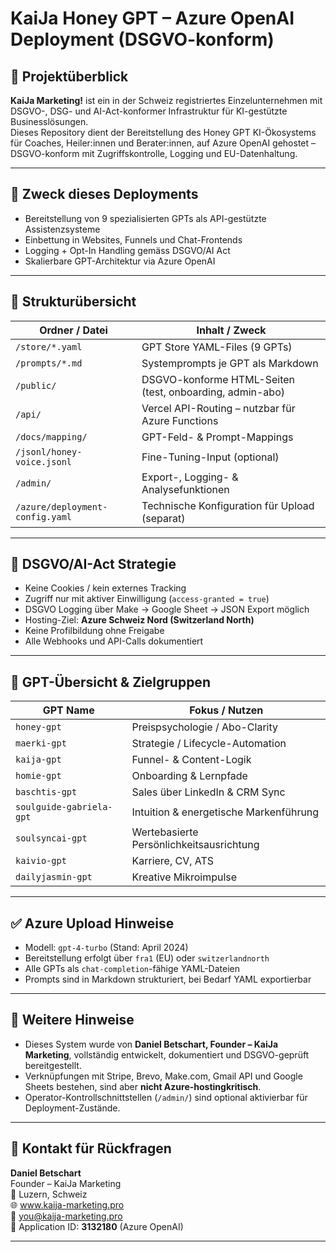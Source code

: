 # KaiJa Honey GPT – Azure OpenAI Deployment (DSGVO-konform)

## 🧠 Projektüberblick

**KaiJa Marketing!** ist ein in der Schweiz registriertes Einzelunternehmen mit DSGVO-, DSG- und AI-Act-konformer Infrastruktur für KI-gestützte Businesslösungen.  
Dieses Repository dient der Bereitstellung des Honey GPT KI-Ökosystems für Coaches, Heiler:innen und Berater:innen, auf Azure OpenAI gehostet – DSGVO-konform mit Zugriffskontrolle, Logging und EU-Datenhaltung.

---

## 🎯 Zweck dieses Deployments

- Bereitstellung von 9 spezialisierten GPTs als API-gestützte Assistenzsysteme
- Einbettung in Websites, Funnels und Chat-Frontends
- Logging + Opt-In Handling gemäss DSGVO/AI Act
- Skalierbare GPT-Architektur via Azure OpenAI

---

## 📂 Strukturübersicht

| Ordner / Datei                  | Inhalt / Zweck |
|---------------------------------|----------------|
| `/store/*.yaml`                | GPT Store YAML-Files (9 GPTs) |
| `/prompts/*.md`               | Systemprompts je GPT als Markdown |
| `/public/`                    | DSGVO-konforme HTML-Seiten (test, onboarding, admin-abo) |
| `/api/`                       | Vercel API-Routing – nutzbar für Azure Functions |
| `/docs/mapping/`              | GPT-Feld- & Prompt-Mappings |
| `/jsonl/honey-voice.jsonl`    | Fine-Tuning-Input (optional) |
| `/admin/`                     | Export-, Logging- & Analysefunktionen |
| `/azure/deployment-config.yaml` | Technische Konfiguration für Upload (separat) |

---

## 🔐 DSGVO/AI-Act Strategie

- Keine Cookies / kein externes Tracking
- Zugriff nur mit aktiver Einwilligung (`access-granted = true`)
- DSGVO Logging über Make → Google Sheet → JSON Export möglich
- Hosting-Ziel: **Azure Schweiz Nord (Switzerland North)**
- Keine Profilbildung ohne Freigabe
- Alle Webhooks und API-Calls dokumentiert

---

## 📜 GPT-Übersicht & Zielgruppen

| GPT Name               | Fokus / Nutzen                     |
|------------------------|-------------------------------------|
| `honey-gpt`            | Preispsychologie / Abo-Clarity      |
| `maerki-gpt`           | Strategie / Lifecycle-Automation    |
| `kaija-gpt`            | Funnel- & Content-Logik             |
| `homie-gpt`            | Onboarding & Lernpfade              |
| `baschtis-gpt`         | Sales über LinkedIn & CRM Sync      |
| `soulguide-gabriela-gpt` | Intuition & energetische Markenführung |
| `soulsyncai-gpt`       | Wertebasierte Persönlichkeitsausrichtung |
| `kaivio-gpt`           | Karriere, CV, ATS                   |
| `dailyjasmin-gpt`      | Kreative Mikroimpulse                |

---

## ✅ Azure Upload Hinweise

- Modell: `gpt-4-turbo` (Stand: April 2024)
- Bereitstellung erfolgt über `fra1` (EU) oder `switzerlandnorth`
- Alle GPTs als `chat-completion`-fähige YAML-Dateien
- Prompts sind in Markdown strukturiert, bei Bedarf YAML exportierbar

---

## 📎 Weitere Hinweise

- Dieses System wurde von **Daniel Betschart, Founder – KaiJa Marketing**, vollständig entwickelt, dokumentiert und DSGVO-geprüft bereitgestellt.
- Verknüpfungen mit Stripe, Brevo, Make.com, Gmail API und Google Sheets bestehen, sind aber **nicht Azure-hostingkritisch**.
- Operator-Kontrollschnittstellen (`/admin/`) sind optional aktivierbar für Deployment-Zustände.

---

## 👤 Kontakt für Rückfragen

**Daniel Betschart**  
Founder – KaiJa Marketing  
📍 Luzern, Schweiz  
🌐 www.kaija-marketing.pro  
📧 you@kaija-marketing.pro  
📎 Application ID: **3132180** (Azure OpenAI)

---
